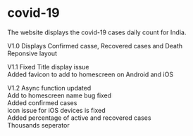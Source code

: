 # covid-19
The website displays the covid-19 cases daily count for India.

V1.0 
Displays Confirmed casse, Recovered cases and Death<br />
Reponsive layout

V1.1
Fixed Title display issue<br />
Added favicon to add to homescreen on Android and iOS

V1.2
Async function updated<br />
Add to homescreen name bug fixed<br />
Added confirmed cases<br />
icon issue for iOS devices is fixed<br />
Added percentage of active and recovered cases<br />
Thousands seperator
